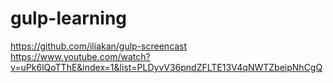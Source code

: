 # gulp-learning

https://github.com/iliakan/gulp-screencast
https://www.youtube.com/watch?v=uPk6lQoTThE&index=1&list=PLDyvV36pndZFLTE13V4qNWTZbeipNhCgQ